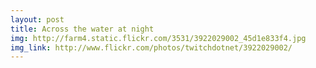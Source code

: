 ```yaml
---
layout: post
title: Across the water at night 
img: http://farm4.static.flickr.com/3531/3922029002_45d1e833f4.jpg 
img_link: http://www.flickr.com/photos/twitchdotnet/3922029002/ 
---
```


